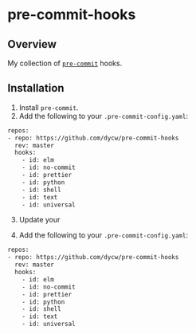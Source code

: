 # pre-commit-hooks

## Overview

My collection of [`pre-commit`](https://pre-commit.com/) hooks.

## Installation

1. Install `pre-commit`.
2. Add the following to your `.pre-commit-config.yaml`:

```bash
repos:
- repo: https://github.com/dycw/pre-commit-hooks
  rev: master
  hooks:
    - id: elm
    - id: no-commit
    - id: prettier
    - id: python
    - id: shell
    - id: text
    - id: universal
```

3. Update your

4. Add the following to your `.pre-commit-config.yaml`:

```bash
repos:
- repo: https://github.com/dycw/pre-commit-hooks
  rev: master
  hooks:
    - id: elm
    - id: no-commit
    - id: prettier
    - id: python
    - id: shell
    - id: text
    - id: universal
```
